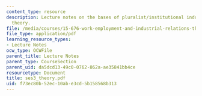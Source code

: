 ```yaml
---
content_type: resource
description: Lecture notes on the bases of pluralist/institutional industrial relations
  theory.
file: /media/courses/15-676-work-employment-and-industrial-relations-theory-spring-2008/f73ec80b52ec10abe3cd5b158568b313_ses3_theory.pdf
file_type: application/pdf
learning_resource_types:
- Lecture Notes
ocw_type: OCWFile
parent_title: Lecture Notes
parent_type: CourseSection
parent_uid: da5dcd13-49c0-0762-862a-ae35841bb4ce
resourcetype: Document
title: ses3_theory.pdf
uid: f73ec80b-52ec-10ab-e3cd-5b158568b313
---
```

